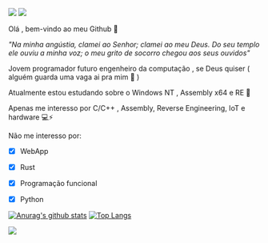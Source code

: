 ![](https://image.prntscr.com/image/iTPbR52KSeuoZMnSijBZDw.png) ![](https://img.shields.io/badge/-c++-blue?logo=c%2B%2B&style=flat)



Olá , bem-vindo ao meu Github 👋 

*"Na minha angústia, clamei ao Senhor; clamei ao meu Deus. Do seu templo ele ouviu a minha voz; o meu grito de socorro chegou aos seus ouvidos"*

Jovem programador futuro engenheiro da computação , se Deus quiser ( alguém guarda uma vaga ai pra mim 🙏 ) 

Atualmente estou estudando sobre o Windows NT , Assembly x64 e RE 🙇 

Apenas me interesso por C/C++ , Assembly, Reverse Engineering, IoT e hardware 💻⚡

Não me interesso por:

- [x] WebApp
- [x] Rust
- [x] Programação funcional
- [x] Python



[![Anurag's github stats](https://github-readme-stats.vercel.app/api?username=KB1te&show_icons=true&theme=tokyonight)](https://github.com/anuraghazra/github-readme-stats) [![Top Langs](https://github-readme-stats.vercel.app/api/top-langs/?username=KB1te&langs_count=10&theme=tokyonight)](https://github.com/anuraghazra/github-readme-stats) 

<img src="https://thumbs.gfycat.com/NeatHarmfulKagu-size_restricted.gif" align=left> 
